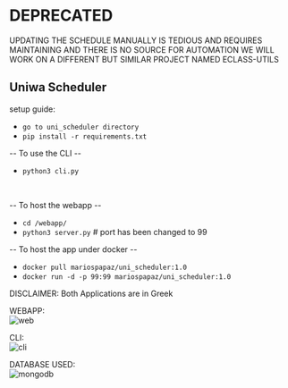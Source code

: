 # DEPRECATED
  UPDATING THE SCHEDULE MANUALLY IS TEDIOUS AND REQUIRES MAINTAINING AND THERE IS NO SOURCE FOR AUTOMATION
  WE WILL WORK ON A DIFFERENT BUT SIMILAR PROJECT NAMED ECLASS-UTILS

## Uniwa Scheduler

setup guide:

* `go to uni_scheduler directory`
* `pip install -r requirements.txt`

-- To use the CLI --

* `python3 cli.py`

<br />

-- To host the webapp --

- `cd /webapp/`
- `python3 server.py` # port has been changed to 99

-- To host the app under docker --

- `docker pull mariospapaz/uni_scheduler:1.0`
- `docker run -d -p 99:99 mariospapaz/uni_scheduler:1.0`

DISCLAIMER: Both Applications are in Greek

WEBAPP: <br />
![web](https://user-images.githubusercontent.com/30930688/164054158-c6cf78a6-412d-446f-a969-667c0d6cb52b.png) <br />

CLI: <br />
![cli](https://user-images.githubusercontent.com/30930688/164053519-81df953a-e42b-4932-934a-cce4b5d9073c.png) <br />

DATABASE USED: <br />
![mongodb](https://webimages.mongodb.com/_com_assets/cms/kuzt9r42or1fxvlq2-Meta_Generic.png) <br />
